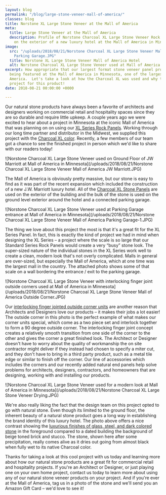 ```yaml
---
layout: blog
permalink: "/blog/large-stone-veneer-mall-of-america/"
classes: blog
title: Norstone XL Large Stone Veneer at the Mall of America
meta:
  title: Large Stone Veneer at the Mall of America
  description: Profile of Norstone Charcoal XL Large Stone Veneer Rock Panels used
    on the exterior of a new luxury hotel at the Mall of America in Minnesota
image:
  src: "/uploads/2018/08/21/Norstone Charcoal XL Large Stone Veneer Mall of America
    Parking Garage.JPG"
  title: Norstone XL Large Stone Veneer Mall of America Hotel
  alt: Norstone Charcoal XL Large Stone Veneer used at Mall of America in Minnesota
excerpt: How appropriate that our largest format stone veneer panel product is now
  being featured at the Mall of America in Minnesota, one of the largest malls in
  America.  Let's take a look at how the Charcoal XL was used and why this is a great
  project for this product!
date: 2018-08-21 00:00:00 +0000

---
```

Our natural stone products have always been a favorite of architects and designers working on commercial retail  and hospitality spaces since they are so durable and require little upkeep.  A couple years ago we were excited to hear about a project in Minnesota at the iconic Mall of America that was planning on on using our [XL Series Rock Panels](https://www.norstoneusa.com/products/thin-stone-veneer-panels/).  Working through our long time partner and distributor in the Midwest, we supplied this project with the [Charcoal XL color](https://www.norstoneusa.com/gallery/xlx-rock-panels/charcoal/).  Recently, a few members of our team got a chance to see the finished project in person which we'd like to share with our readers today!

![Norstone Charcoal XL Large Stone Veneer used on Ground Floor of JW Marriott at Mall of America in Minnesota](/uploads/2018/08/21/Norstone Charcoal XL Large Stone Veneer Mall of America JW Marriott.JPG)

The Mall of America is obviously pretty massive, but our stone is easy to find as it was part of the recent expansion which included the construction of a new J.W. Marriott luxury hotel.  All of the [Charcoal XL Stone Panels](https://www.norstoneusa.com/products/thin-stone-veneer-panels/charcoal/) are used on the exterior of the building and the bulk of the stone is used on the ground level exterior around the hotel and a connected parking garage.

![Norstone Charcoal XL Large Stone Veneer used at Parking Garage entrance at Mall of America in Minnesota](/uploads/2018/08/21/Norstone Charcoal XL Large Stone Veneer Mall of America Parking Garage-1.JPG)

The thing we love about this project the most is that it's a great fit for the XL Series Panel.  In fact, this is exactly the kind of project we had in mind when designing the XL Series – a project where the scale is so large that our Standard Series Rock Panels would create a very “busy” stone look.  The super-sized nature of the individual stones in the XL Series work well to create a clean, modern look that's not overly complicated.  Malls in general are over-sized, but especially the Mall of America, which at one time was the largest mall in the country.  The attached photo shows some of that scale on a wall bordering the entrance / exit to the parking garage.

![Norstone Charcoal XL Large Stone Veneer with interlocking finger joint outside corners used at Mall of America in Minnesota](/uploads/2018/08/21/Norstone Charcoal XL Large Stone Veneer Mall of America Outside Corner.JPG)

Our [interlocking finger jointed outside corner units](https://www.norstoneusa.com/blog/miter-cut-vs-corner-unit/) are another reason that Architects and Designers love our products – it makes their jobs a lot easier!  The outside corner in this photo is the perfect example of what makes our corner units special, which come as a two piece set and interlock together to form a 90 degree outside corner.  The interlocking finger joint concept creates a relatively smooth transition from one side of the corner to the other and gives the corner a great finished look.  The Architect or Designer doesn't have to worry about the quality of workmanship the on site contractor might deliver if they instead had chosen to specify a miter cut, and they don't have to bring in a third party product, such as a metal tile edge or similar to finish off the corner.  Our line of accessories which includes the corners and our recently added natural end panels help solve problems for architects, designers, contractors, and homeowners that are designing, working with and installing our products.

![Norstone Charcoal XL Large Stone Veneer used for a modern look at Mall of America in Minnesota](/uploads/2018/08/21/Norstone Charcoal XL Large Stone Veneer Drying.JPG)

We're also really liking the fact that the design team on this project opted to go with natural stone.  Even though its limited to the ground floor, the inherent beauty of a natural stone product goes a long way in establishing the brand identity of this luxury hotel.  The photo above offers a nice contrast showing the [luxurious finishes of glass, steel, and dark colored stone](https://www.norstoneusa.com/blog/glass-steel-stone-for-modern-homes/) in the foreground compared to a dated building the background of beige toned brick and stucco.  The stone, shown here after some precipitation, really comes alive as it dries out going from almost black when fully wet to its native Charcoal color.

Thanks for taking a look at this cool project with us today and learning more about how our natural stone products are a great fit for commercial retail and hospitality projects.  If you're an Architect or Designer, or just playing one on your own home project, contact us today to learn more about using any of our natural stone veneer products on your project.  And if you're ever at the Mall of America, tag us in a photo of the stone and we'll send you an Amazon Gift Card – we'd love to see it!